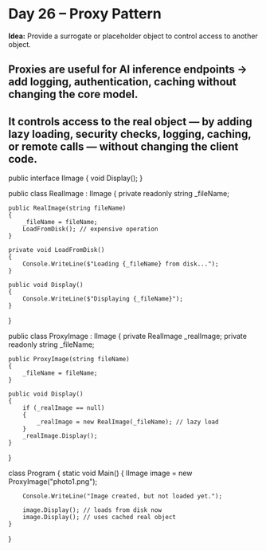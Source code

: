 
# Day 26 – Proxy Pattern

**Idea:** Provide a surrogate or placeholder object to control access to another object.  

## Proxies are useful for AI inference endpoints → add logging, authentication, caching without changing the core model.

## It controls access to the real object — by adding lazy loading, security checks, logging, caching, or remote calls — without changing the client code.

public interface IImage
{
    void Display();
}

public class RealImage : IImage
{
    private readonly string _fileName;

    public RealImage(string fileName)
    {
        _fileName = fileName;
        LoadFromDisk(); // expensive operation
    }

    private void LoadFromDisk()
    {
        Console.WriteLine($"Loading {_fileName} from disk...");
    }

    public void Display()
    {
        Console.WriteLine($"Displaying {_fileName}");
    }
}

public class ProxyImage : IImage
{
    private RealImage _realImage;
    private readonly string _fileName;

    public ProxyImage(string fileName)
    {
        _fileName = fileName;
    }

    public void Display()
    {
        if (_realImage == null)
        {
            _realImage = new RealImage(_fileName); // lazy load
        }
        _realImage.Display();
    }
}

class Program
{
    static void Main()
    {
        IImage image = new ProxyImage("photo1.png");

        Console.WriteLine("Image created, but not loaded yet.");

        image.Display(); // loads from disk now
        image.Display(); // uses cached real object
    }
}
